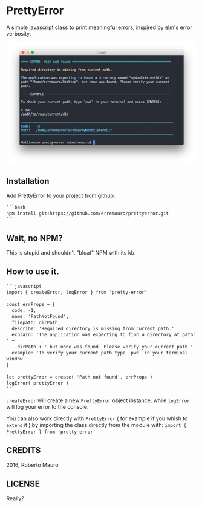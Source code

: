 # PrettyError

A simple javascript class to print meaningful errors, inspired by [elm][1]'s error verbosity.

![PrettyError screenshot][2]

[1]: http://elm-lang.org
[2]: screenshot/screenshot.png


## Installation

Add PrettyError to your project from github:

    ```bash
    npm install git+https://github.com/erremauro/prettyerror.git
    ```


## Wait, no NPM?

This is stupid and shouldn't "bloat" NPM with its kb.


## How to use it.

    ```javascript
    import { createError, logError } from 'pretty-error'

    const errProps = {
      code: -1,
      name: 'PathNotFound',
      filepath: dirPath,
      describe: 'Required directory is missing from current path.'
      explain: 'The application was expecting to find a directory at path: ' +
        dirPath + ' but none was found. Please verify your current path.'
      example: 'To verify your current path type `pwd` in your terminal window'
    }

    let prettyError = create( 'Path not found', errProps )
    logError( prettyError )
    ```


`createError` will create a new `PrettyError` object instance, while `logError`
will log your error to the console. 

You can also work directly with `PrettyError` ( for example if you whish to `extend` it ) by importing the class directly from the module with: `import { PrettyError } from 'pretty-error'`


## CREDITS

2016, Roberto Mauro


## LICENSE

Really?
